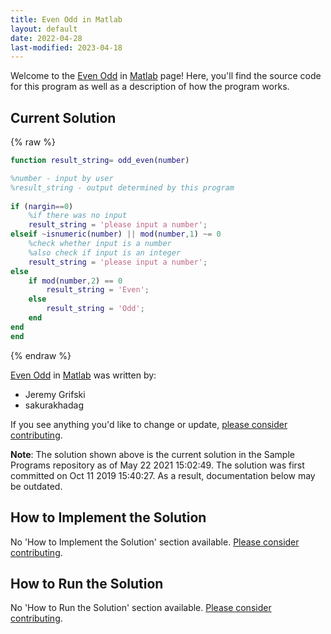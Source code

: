 ```yaml
---
title: Even Odd in Matlab
layout: default
date: 2022-04-28
last-modified: 2023-04-18
---
```


Welcome to the [Even Odd](https://sampleprograms.io/projects/even-odd) in [Matlab](https://sampleprograms.io/languages/matlab) page! Here, you'll find the source code for this program as well as a description of how the program works.

## Current Solution

{% raw %}

```matlab
function result_string= odd_even(number)

%number - input by user
%result_string - output determined by this program
   
if (nargin==0)
    %if there was no input
    result_string = 'please input a number';
elseif ~isnumeric(number) || mod(number,1) ~= 0
    %check whether input is a number
    %also check if input is an integer
    result_string = 'please input a number';
else
    if mod(number,2) == 0
        result_string = 'Even';
    else
        result_string = 'Odd';
    end
end
end
```

{% endraw %}

[Even Odd](https://sampleprograms.io/projects/even-odd) in [Matlab](https://sampleprograms.io/languages/matlab) was written by:

- Jeremy Grifski
- sakurakhadag

If you see anything you'd like to change or update, [please consider contributing](https://github.com/TheRenegadeCoder/sample-programs).

**Note**: The solution shown above is the current solution in the Sample Programs repository as of May 22 2021 15:02:49. The solution was first committed on Oct 11 2019 15:40:27. As a result, documentation below may be outdated.

## How to Implement the Solution

No 'How to Implement the Solution' section available. [Please consider contributing](https://github.com/TheRenegadeCoder/sample-programs-website).

## How to Run the Solution

No 'How to Run the Solution' section available. [Please consider contributing](https://github.com/TheRenegadeCoder/sample-programs-website).